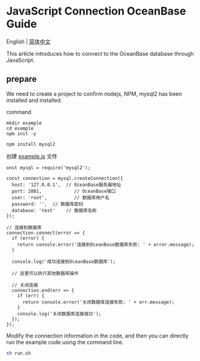 # JavaScript Connection OceanBase Guide

English | [简体中文](README-CN.md)

This article introduces how to connect to the OceanBase database through JavaScript.

## prepare

We need to create a project to confirm nodejs, NPM, mysql2 has been installed and installed.

command

```
mkdir example
cd example
npm init -y

npm install mysql2

```

创建 [example.js](example.js) 文件

```
onst mysql = require('mysql2');

const connection = mysql.createConnection({
  host: '127.0.0.1',  // OceanBase服务器地址
  port: 2881,            // OceanBase端口
  user: 'root',          // 数据库用户名
  password: '',  // 数据库密码
  database: 'test'    // 数据库名称
});

// 连接到数据库
connection.connect(error => {
  if (error) {
    return console.error('连接到OceanBase数据库失败: ' + error.message);
  }

  console.log('成功连接到OceanBase数据库');

  // 这里可以执行其他数据库操作

  // 关闭连接
  connection.end(err => {
    if (err) {
      return console.error('关闭数据库连接失败: ' + err.message);
    }
    console.log('关闭数据库连接成功');
  });
});
```

Modify the connection information in the code, and then you can directly run the example code using the command line.

```bash
sh run.sh
```
